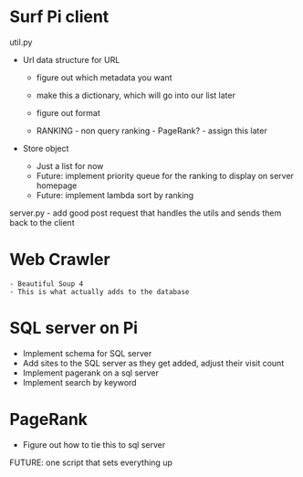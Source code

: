 




# Surf Pi client

util.py
- Url data structure for URL
    - figure out which metadata you want
    - make this a dictionary, which will go into our list later
    - figure out format

    - RANKING - non query ranking - PageRank? - assign this later 

- Store object 
    - Just a list for now
    - Future: implement priority queue for the ranking to display on server homepage
    - Future: implement lambda sort by ranking

server.py
    - add good post request that handles the utils and sends them back to the client



# Web Crawler
    - Beautiful Soup 4
    - This is what actually adds to the database
    
# SQL server on Pi

- Implement schema for SQL server
- Add sites to the SQL server as they get added, adjust their visit count
- Implement pagerank on a sql server
- Implement search by keyword




# PageRank

- Figure out how to tie this to sql server


FUTURE: one script that sets everything up 




